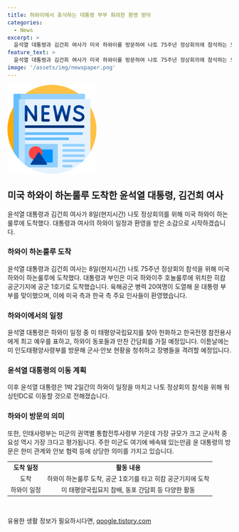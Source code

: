 ```yaml
---
title: 하와이에서 휴식하는 대통령 부부 화려한 환영 받아
categories:
  - News
excerpt: >
  윤석열 대통령과 김건희 여사가 미국 하와이를 방문하여 나토 75주년 정상회의에 참석하는 도중, 환영행사를 받았다. 윤 대통령은 하와이 일정을 마치고 나토 정상회의를 위해 워싱턴DC로 이동할 예정이며, 참전용사에게 헌화하고 동포들과 만찬 간담회 등의 활동도 예정되어 있다. 윤 대통령이 인태사령부를 방문하는 것은 처음으로, 이는 미국의 군사적 중요성을 강조하는 행보로 평가된다.
feature_text: >
  윤석열 대통령과 김건희 여사가 미국 하와이를 방문하여 나토 75주년 정상회의에 참석하는 도중, 환영행사를 받았다. 윤 대통령은 하와이 일정을 마치고 나토 정상회의를 위해 워싱턴DC로 이동할 예정이며, 참전용사에게 헌화하고 동포들과 만찬 간담회 등의 활동도 예정되어 있다. 윤 대통령이 인태사령부를 방문하는 것은 처음으로, 이는 미국의 군사적 중요성을 강조하는 행보로 평가된다.
image: '/assets/img/newspaper.png'
---
```


<p><img src="/assets/img/newspaper.png" alt="kimp 속보" /></p>

<h2 data-ke-size="size26">미국 하와이 하논룰루 도착한 윤석열 대통령, 김건희 여사</h2>

<p data-ke-size="size16">윤석열 대통령과 김건희 여사가 8일(현지시간) 나토 정상회의를 위해 미국 하와이 하논룰루에 도착했다. 대통령과 여사의 하와이 일정과 환영을 받은 소감으로 시작하겠습니다.</p>

<h3>하와이 하논룰루 도착</h3>

<p>윤석열 대통령과 김건희 여사는 8일(현지시간) 나토 75주년 정상회의 참석을 위해 미국 하와이 하논룰루에 도착했다. 대통령과 부인은 미국 하와이주 호놀룰루에 위치한 히캄 공군기지에 공군 1호기로 도착했습니다. 육해공군 병력 20여명이 도열해 윤 대통령 부부를 맞이했으며, 이에 미국 측과 한국 측 주요 인사들이 환영했습니다.</p>

<h3>하와이에서의 일정</h3>

<p>윤석열 대통령은 하와이 일정 중 미 태평양국립묘지를 찾아 헌화하고 한국전쟁 참전용사에게 최고 예우를 표하고, 하와이 동포들과 만찬 간담회를 가질 예정입니다. 이튿날에는 미 인도태평양사령부를 방문해 군사·안보 현황을 청취하고 장병들을 격려할 예정입니다.</p>

<h3>윤석열 대통령의 이동 계획</h3>

<p>이후 윤석열 대통령은 1박 2일간의 하와이 일정을 마치고 나토 정상회의 참석을 위해 워싱턴DC로 이동할 것으로 전해졌습니다.</p>

<h3>하와이 방문의 의미</h3>

<p>또한, 인태사령부는 미군의 권역별 통합전투사령부 가운데 가장 규모가 크고 군사적 중요성 역시 가장 크다고 평가됩니다. 주한 미군도 여기에 배속돼 있는만큼 윤 대통령의 방문은 한미 관계와 안보 협력 등에 상당한 의미를 가지고 있습니다.</p>

<table>
    <tr>
        <td style="text-align: center; height: 17px;"><b>도착 일정</b></td>
        <td style="text-align: center; height: 17px;"><b>활동 내용</b></td>
    </tr>
    <tr>
        <td style="text-align: center; height: 17px;">도착</td>
        <td style="text-align: center; height: 17px;">하와이 하논룰루 도착, 공군 1호기를 타고 히캄 공군기지에 도착</td>
    </tr>
    <tr>
        <td style="text-align: center; height: 17px;">하와이 일정</td>
        <td style="text-align: center; height: 17px;">미 태평양국립묘지 참배, 동포 간담회 등 다양한 활동</td>
    </tr>
</table>

<p data-ke-size="size16">&nbsp;</p>
유용한 생활 정보가 필요하시다면, <a href="https://qoogle.tistory.com" rel="dofollow">qoogle.tistory.com</a>


